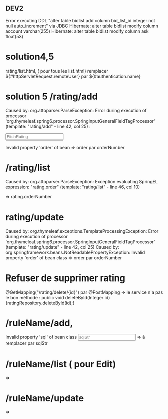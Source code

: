## DEV2
Error executing DDL "alter table bidlist add column bid_list_id integer not null auto_increment" via JDBC
Hibernate: alter table bidlist modify column account  varchar(255)
Hibernate: alter table bidlist modify column ask  float(53)


# solution4,5

rating/list.html, ( pour tous les list.html)
remplacer ${#httpServletRequest.remoteUser} par ${#authentication.name}

# solution 5 /rating/add
Caused by: org.attoparser.ParseException: Error during execution of processor 
'org.thymeleaf.spring6.processor.SpringInputGeneralFieldTagProcessor' 
(template: "rating/add" - line 42, col 25) : 

<input type="text" th:field="*{order}" id="order" placeholder="FitchRating" class="col-4">

Invalid property 'order' of bean
=> order par orderNumber

# /rating/list
Caused by: org.attoparser.ParseException: Exception evaluating SpringEL expression:
"rating.order" (template: "rating/list" - line 46, col 10)
<td th:text="${rating.order}"></td> => rating.orderNumber

# rating/update
Caused by: org.thymeleaf.exceptions.TemplateProcessingException: Error during execution of processor 
'org.thymeleaf.spring6.processor.SpringInputGeneralFieldTagProcessor' (template: "rating/update" - line 42, col 25)
Caused by: org.springframework.beans.NotReadablePropertyException: Invalid property 'order' of bean class 
=> order par orderNumber

# Refuser de supprimer rating
@GetMapping("/rating/delete/{id}") par @PostMapping
=> le service n'a pas le bon méthode : public void deleteById(Integer id) {ratingRepository.deleteById(id);}

# /ruleName/add, 
Invalid property 'sql' of bean class
<input type="text" th:field="*{sqlStr}" id="sql" placeholder="sqlStr" class="col-4"> => à remplacer par sqlStr
# /ruleName/list ( pour Edit)
<td th:text="${ruleName.sql}"></td> => <td th:text="${ruleName.sqlStr}"></td>

# /ruleName/update
<td th:text="${ruleName.sql}"></td> => <td th:text="${ruleName.sqlStr}"></td>
